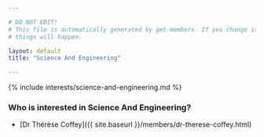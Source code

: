 ```yaml
---

# DO NOT EDIT!
# This file is automatically generated by get-members. If you change it, bad
# things will happen.

layout: default
title: "Science And Engineering"

---
```


{% include interests/science-and-engineering.md %}

### Who is interested in Science And Engineering?


* [Dr Thérèse Coffey]({{ site.baseurl }}/members/dr-therese-coffey.html)
